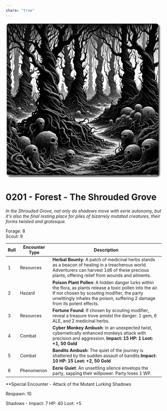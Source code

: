 ```yaml
---
share: "true"
---
```


![shrouded-grove](../shrouded-grove.png)  
# 0201 - Forest - The Shrouded Grove  
  
*In the Shrouded Grove, not only do shadows move with eerie autonomy, but it's also the final resting place for piles of bizarrely mutated creatures, their forms twisted and grotesque.*
  
Forage: 8  
Scout: 9  

| Roll | Encounter Type | Description |
| ---- | ---- | ---- |
| 1 | Resources | **Herbal Bounty**: A patch of medicinal herbs stands as a beacon of healing in a treacherous world. Adventurers can harvest 1d6 of these precious plants, offering relief from wounds and ailments. |
| 2 | Hazard | **Poison Plant Pollen**: A hidden danger lurks within the flora, as plants release a toxic pollen into the air. If not chosen by scouting modifier, the party unwittingly inhales the poison, suffering 2 damage from its potent effects. |
| 3 | Resources | **Fortune Found**: If chosen by scouting modifier, reveal a treasure trove amidst the danger: 1 gem, 6 ALE, and 2 medicinal herbs. |
| 4 | Combat | **Cyber Monkey Ambush**: In an unexpected twist, cybernetically enhanced monkeys attack with precision and aggression. **Impact: 15  HP: 1 Loot: +1, 50 Gold** |
| 5 | Combat | **Bandits Ambush**: The quiet of the journey is shattered by the sudden assault of bandits.**Impact: 10 HP: 15 Loot: +2, 50 Gold** |
| 6 | Phenomenon | **Eerie Quiet**: An unsettling silence envelops the party, sapping their willpower. Party loses 1 WP. |

**Special Encounter - Attack of the Mutant Lurking Shadows  
  
Respawn: 10  
  
Shadows - Impact: 7 HP: 40 Loot: +5